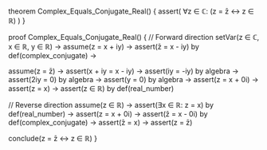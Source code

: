 theorem Complex_Equals_Conjugate_Real() {
  assert(
    ∀z ∈ ℂ: (z = z̄ ↔ z ∈ ℝ)
  )
}

proof Complex_Equals_Conjugate_Real() {
  // Forward direction
  setVar(z ∈ ℂ, x ∈ ℝ, y ∈ ℝ) →
  assume(z = x + iy) →
  assert(z̄ = x - iy) by def(complex_conjugate) →
  
  assume(z = z̄) →
  assert(x + iy = x - iy) →
  assert(iy = -iy) by algebra →
  assert(2iy = 0) by algebra →
  assert(y = 0) by algebra →
  assert(z = x + 0i) →
  assert(z = x) →
  assert(z ∈ ℝ) by def(real_number)

  // Reverse direction
  assume(z ∈ ℝ) →
  assert(∃x ∈ ℝ: z = x) by def(real_number) →
  assert(z = x + 0i) →
  assert(z̄ = x - 0i) by def(complex_conjugate) →
  assert(z̄ = x) →
  assert(z = z̄)

  conclude(z = z̄ ↔ z ∈ ℝ)
}